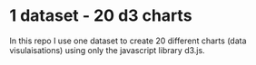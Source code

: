 # 1 dataset - 20 d3 charts

In this repo I use one dataset to create 20 different charts (data visulaisations) using only the javascript library d3.js. 
